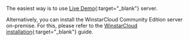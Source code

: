 The easiest way is to use [Live Demo](https://demo.winstarcloud.io/signup){:target="_blank"} server.

Alternatively, you can install the WinstarCloud Community Edition server on-premise. 
For this, please refer to the [WinstarCloud installation](/docs/user-guide/install/installation-options/){:target="_blank"} guide.
